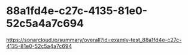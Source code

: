 # 88a1fd4e-c27c-4135-81e0-52c5a4a7c694
https://sonarcloud.io/summary/overall?id=examly-test_88a1fd4e-c27c-4135-81e0-52c5a4a7c694

